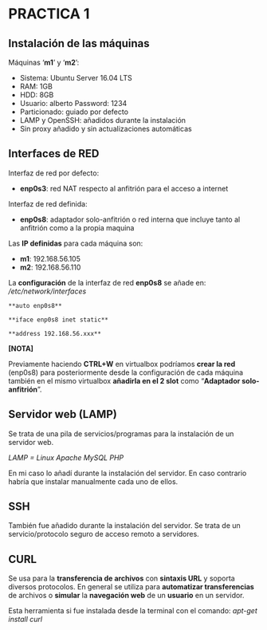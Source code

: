 # PRACTICA 1

## Instalación de las máquinas
Máquinas ‘**m1**’ y ‘**m2**’:

- Sistema: Ubuntu Server 16.04 LTS
- RAM: 1GB
- HDD: 8GB 
- Usuario: alberto   Password: 1234
- Particionado: guiado por defecto
- LAMP y OpenSSH: añadidos durante la instalación
- Sin proxy añadido y sin actualizaciones automáticas

## Interfaces de RED
Interfaz de red por defecto:
 
- **enp0s3**: red NAT respecto al anfitrión para el acceso a internet

Interfaz de red definida:

- **enp0s8**: adaptador solo-anfitrión o red interna que incluye tanto al anfitrión como a la propia maquina

Las **IP definidas** para cada máquina son:

- **m1**:  192.168.56.105
- **m2**:  192.168.56.110

La **configuración** de la interfaz de red **enp0s8** se añade en:
_/etc/network/interfaces_

	**auto enp0s8**

	**iface enp0s8 inet static**

	**address 192.168.56.xxx**


**[NOTA]**

Previamente haciendo **CTRL+W** en virtualbox podríamos **crear la red** (enp0s8) para posteriormente desde la configuración de cada máquina también en el mismo virtualbox **añadirla en el 2 slot** como “**Adaptador solo-anfitrión**”.

## Servidor web (LAMP)
Se trata de una pila de servicios/programas para la instalación de un servidor web.
 
_LAMP = Linux Apache MySQL PHP_

En mi caso lo añadí durante la instalación del servidor. En caso contrario habría que instalar manualmente cada uno de ellos.

## SSH
También fue añadido durante la instalación del servidor. Se trata de un servicio/protocolo seguro de acceso remoto a servidores.

## CURL
Se usa para la **transferencia de archivos** con **sintaxis URL** y soporta diversos protocolos. En general se utiliza para **automatizar transferencias** de archivos o **simular** la **navegación web** de un **usuario** en un servidor.

Esta herramienta si fue instalada desde la terminal con el comando: _apt-get install curl_
